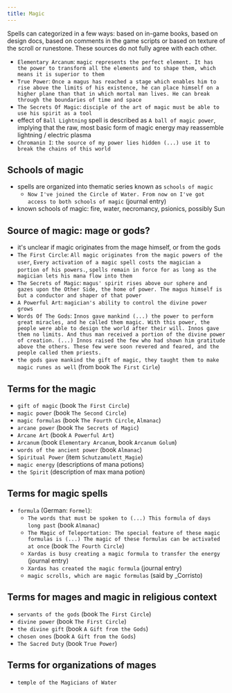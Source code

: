 ```yaml
---
title: Magic
---
```


Spells can categorized in a few ways: based on in-game books, based on design docs, based on comments in the game scripts or based on texture of the scroll or runestone. These sources do not fully agree with each other.

- `Elementary Arcanum`: `magic represents the perfect element. It has the power to transform all the elements and to shape them, which means it is superior to them`
- `True Power`: `Once a magus has reached a stage which enables him to rise above the limits of his existence, he can place himself on a higher plane than that in which mortal man lives. He can break through the boundaries of time and space`
- `The Secrets Of Magic`: `disciple of the art of magic must be able to use his spirit as a tool`
- effect of `Ball Lightning` spell is described as `A ball of magic power`, implying that the raw, most basic form of magic energy may reassemble lightning / electric plasma
- `Chromanin I`: `the source of my power lies hidden (...) use it to break the chains of this world`

## Schools of magic
- spells are organized into thematic series known as `schools of magic`
  - `Now I've joined the Circle of Water. From now on I've got access to both schools of magic` (journal entry)
- known schools of magic: fire, water, necromancy, psionics, possibly Sun

## Source of magic: mage or gods?
- it's unclear if magic originates from the mage himself, or from the gods
- `The First Circle`: `All magic originates from the magic powers of the user`, `Every activation of a magic spell costs the magician a portion of his powers.`, `spells remain in force for as long as the magician lets his mana flow into them`
- `The Secrets of Magic`: `magus' spirit rises above our sphere and gazes upon the Other Side, the home of power. The magus himself is but a conductor and shaper of that power`
- `A Powerful Art`: `magician's ability to control the divine power grows`
- `Words Of The Gods`: `Innos gave mankind (...) the power to perform great miracles, and he called them magic. With this power, the people were able to design the world after their will. Innos gave them no limits. And thus man received a portion of the divine power of creation. (...) Innos raised the few who had shown him gratitude above the others. These few were soon revered and feared, and the people called them priests.`
- `the gods gave mankind the gift of magic, they taught them to make magic runes as well` (from book `The First Cirle`)

## Terms for the magic
- `gift of magic` (book `The First Circle`)
- `magic power` (book `The Second Circle`)
- `magic formulas` (book `The Fourth Circle`, `Almanac`)
- `arcane power` (book `The Secrets of Magic`)
- `Arcane Art` (book `A Powerful Art`)
- `Arcanum` (book `Elementary Arcanum`, book `Arcanum Golum`)
- `words of the ancient power` (book `Almanac`)
- `Spiritual Power` (item `Schutzamulett_Magie`)
- `magic energy` (descriptions of mana potions)
- `the Spirit` (description of max mana potion)

## Terms for magic spells
- `formula` (German: `Formel`):
  - `The words that must be spoken to (...) This formula of days long past` (book `Almanac`)
  - `The Magic of Teleportation: The special feature of these magic formulas is (...) The magic of these formulas can be activated at once` (book `The Fourth Circle`)
  - `Xardas is busy creating a magic formula to transfer the energy` (journal entry)
  - `Xardas has created the magic formula` (journal entry)
  - `magic scrolls, which are magic formulas` (said by _Corristo)

## Terms for mages and magic in religious context
- `servants of the gods` (book `The First Circle`)
- `divine power` (book `The First Circle`)
- `the divine gift` (book `A Gift from the Gods`)
- `chosen ones` (book `A Gift from the Gods`)
- `The Sacred Duty` (book `True Power`)

## Terms for organizations of mages
- `temple of the Magicians of Water`

